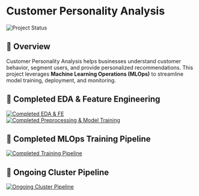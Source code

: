 # Customer Personality Analysis  
![Project Status](https://img.shields.io/badge/Project%20Status-ongoing-orange)

## 📌 Overview  
Customer Personality Analysis helps businesses understand customer behavior, segment users, and provide personalized recommendations. This project leverages **Machine Learning Operations (MLOps)** to streamline model training, deployment, and monitoring.

## 🔄 Completed EDA & Feature Engineering  
[![Completed EDA & FE](https://img.shields.io/badge/AlmostDone-EDA%20%26%20FE-blue)](Notebook/EDA%20&%20Feature_Engineering.ipynb)  
[![Completed Preprocessing & Model Training](https://img.shields.io/badge/AlmostDone-Preprocessing%20%26%20Model%20Training-blue)](Notebook/Preprocessing%20&%20Model_training.ipynb)

## 🔄 Completed MLOps Training Pipeline  
[![Completed Training Pipeline](https://img.shields.io/badge/Completed-Training%20Pipeline-green)](src/pipeline/training_pipeline.py)

## 🔄 Ongoing Cluster Pipeline  
[![Ongoing Cluster Pipeline](https://img.shields.io/badge/Ongoing-Cluster%20Pipeline-blue)](src/pipeline/cluster_prediction_pipeline.py)
